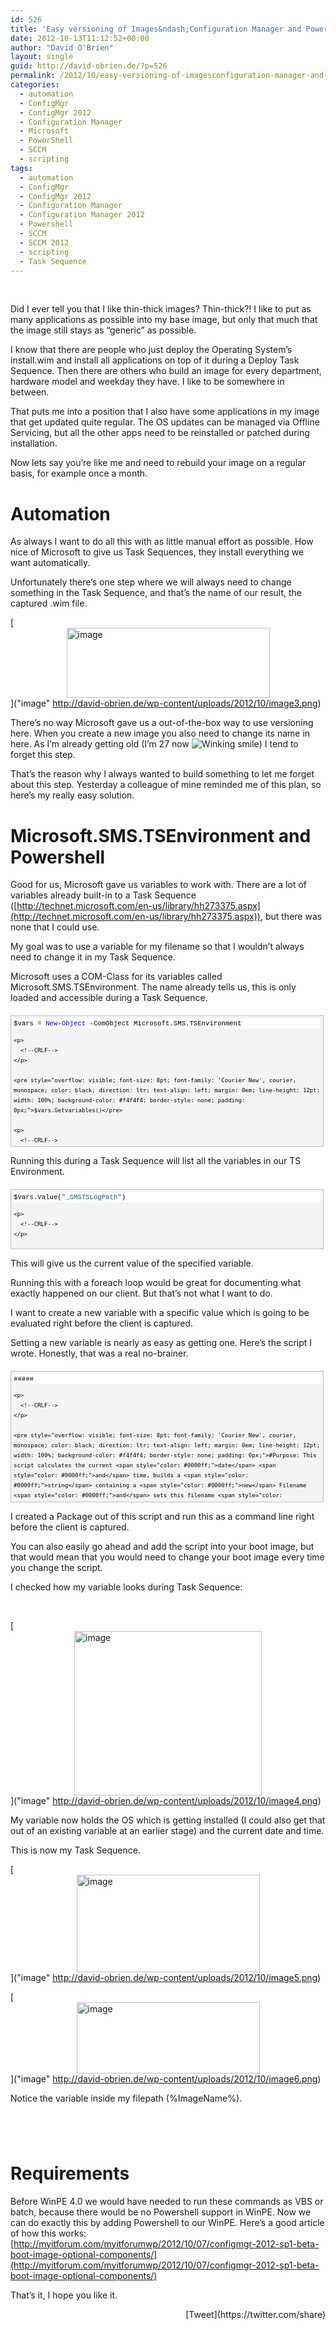 ```yaml
---
id: 526
title: 'Easy versioning of Images&ndash;Configuration Manager and Powershell'
date: 2012-10-13T11:12:52+00:00
author: "David O'Brien"
layout: single
guid: http://david-obrien.de/?p=526
permalink: /2012/10/easy-versioning-of-imagesconfiguration-manager-and-powershell/
categories:
  - automation
  - ConfigMgr
  - ConfigMgr 2012
  - Configuration Manager
  - Microsoft
  - PowerShell
  - SCCM
  - scripting
tags:
  - automation
  - ConfigMgr
  - ConfigMgr 2012
  - Configuration Manager
  - Configuration Manager 2012
  - Powershell
  - SCCM
  - SCCM 2012
  - scripting
  - Task Sequence
---
```

&nbsp;

Did I ever tell you that I like thin-thick images? Thin-thick?! I like to put as many applications as possible into my base image, but only that much that the image still stays as “generic” as possible.
  
I know that there are people who just deploy the Operating System’s install.wim and install all applications on top of it during a Deploy Task Sequence. Then there are others who build an image for every department, hardware model and weekday they have. I like to be somewhere in between.
  
That puts me into a position that I also have some applications in my image that get updated quite regular. The OS updates can be managed via Offline Servicing, but all the other apps need to be reinstalled or patched during installation.

Now lets say you’re like me and need to rebuild your image on a regular basis, for example once a month.

# Automation

As always I want to do all this with as little manual effort as possible. How nice of Microsoft to give us Task Sequences, they install everything we want automatically.
  
Unfortunately there’s one step where we will always need to change something in the Task Sequence, and that’s the name of our result, the captured .wim file.

[<img style="background-image: none; float: none; padding-top: 0px; padding-left: 0px; margin-left: auto; display: block; padding-right: 0px; margin-right: auto; border-width: 0px;" title="image" src="http://david-obrien.de/wp-content/uploads/2012/10/image_thumb3.png" alt="image" width="325" height="112" border="0" />]("image" http://david-obrien.de/wp-content/uploads/2012/10/image3.png)

There’s no way Microsoft gave us a out-of-the-box way to use versioning here. When you create a new image you also need to change its name in here. As I’m already getting old (I’m 27 now  <img class="img-responsive wlEmoticon wlEmoticon-winkingsmile" style="border-style: none;" src="http://david-obrien.de/wp-content/uploads/2012/10/wlEmoticon-winkingsmile1.png" alt="Winking smile" />) I tend to forget this step.
  
That’s the reason why I always wanted to build something to let me forget about this step. Yesterday a colleague of mine reminded me of this plan, so here’s my really easy solution.

# Microsoft.SMS.TSEnvironment and Powershell

Good for us, Microsoft gave us variables to work with. There are a lot of variables already built-in to a Task Sequence ([http://technet.microsoft.com/en-us/library/hh273375.aspx](http://technet.microsoft.com/en-us/library/hh273375.aspx)), but there was none that I could use.
  
My goal was to use a variable for my filename so that I wouldn’t always need to change it in my Task Sequence.
  
Microsoft uses a COM-Class for its variables called Microsoft.SMS.TSEnvironment. The name already tells us, this is only loaded and accessible during a Task Sequence.

<div id="codeSnippetWrapper" style="overflow: auto; cursor: text; font-size: 8pt; font-family: 'Courier New', courier, monospace; direction: ltr; text-align: left; margin: 20px 0px 10px; line-height: 12pt; max-height: 200px; width: 97.5%; background-color: #f4f4f4; border: silver 1px solid; padding: 4px;">
  <div id="codeSnippet" style="overflow: visible; font-size: 8pt; font-family: 'Courier New', courier, monospace; color: black; direction: ltr; text-align: left; line-height: 12pt; width: 100%; background-color: #f4f4f4; border-style: none; padding: 0px;">
    <pre style="overflow: visible; font-size: 8pt; font-family: 'Courier New', courier, monospace; color: black; direction: ltr; text-align: left; margin: 0em; line-height: 12pt; width: 100%; background-color: white; border-style: none; padding: 0px;">$vars = <span style="color: #0000ff;">New</span>-<span style="color: #0000ff;">Object</span> -ComObject Microsoft.SMS.TSEnvironment</pre>
    
    <p>
      <!--CRLF-->
    </p>
    
    <pre style="overflow: visible; font-size: 8pt; font-family: 'Courier New', courier, monospace; color: black; direction: ltr; text-align: left; margin: 0em; line-height: 12pt; width: 100%; background-color: #f4f4f4; border-style: none; padding: 0px;">$vars.Getvariables()</pre>
    
    <p>
      <!--CRLF-->
    </p>
  </div>
</div>

Running this during a Task Sequence will list all the variables in our TS Environment.

<div id="codeSnippetWrapper" style="overflow: auto; cursor: text; font-size: 8pt; font-family: 'Courier New', courier, monospace; direction: ltr; text-align: left; margin: 20px 0px 10px; line-height: 12pt; max-height: 200px; width: 97.5%; background-color: #f4f4f4; border: silver 1px solid; padding: 4px;">
  <div id="codeSnippet" style="overflow: visible; font-size: 8pt; font-family: 'Courier New', courier, monospace; color: black; direction: ltr; text-align: left; line-height: 12pt; width: 100%; background-color: #f4f4f4; border-style: none; padding: 0px;">
    <pre style="overflow: visible; font-size: 8pt; font-family: 'Courier New', courier, monospace; color: black; direction: ltr; text-align: left; margin: 0em; line-height: 12pt; width: 100%; background-color: white; border-style: none; padding: 0px;">$vars.Value(<span style="color: #006080;">"_SMSTSLogPath"</span>)</pre>
    
    <p>
      <!--CRLF-->
    </p>
  </div>
</div>

This will give us the current value of the specified variable.
  
Running this with a foreach loop would be great for documenting what exactly happened on our client. But that’s not what I want to do.

I want to create a new variable with a specific value which is going to be evaluated right before the client is captured.

Setting a new variable is nearly as easy as getting one. Here’s the script I wrote. Honestly, that was a real no-brainer.

<div id="codeSnippetWrapper" style="overflow: auto; cursor: text; font-size: 8pt; font-family: 'Courier New', courier, monospace; direction: ltr; text-align: left; margin: 20px 0px 10px; line-height: 12pt; max-height: 200px; width: 97.5%; background-color: #f4f4f4; border: silver 1px solid; padding: 4px;">
  <div id="codeSnippet" style="overflow: visible; font-size: 8pt; font-family: 'Courier New', courier, monospace; color: black; direction: ltr; text-align: left; line-height: 12pt; width: 100%; background-color: #f4f4f4; border-style: none; padding: 0px;">
    <pre style="overflow: visible; font-size: 8pt; font-family: 'Courier New', courier, monospace; color: black; direction: ltr; text-align: left; margin: 0em; line-height: 12pt; width: 100%; background-color: white; border-style: none; padding: 0px;">#####</pre>
    
    <p>
      <!--CRLF-->
    </p>
    
    <pre style="overflow: visible; font-size: 8pt; font-family: 'Courier New', courier, monospace; color: black; direction: ltr; text-align: left; margin: 0em; line-height: 12pt; width: 100%; background-color: #f4f4f4; border-style: none; padding: 0px;">#Purpose: This script calculates the current <span style="color: #0000ff;">date</span> <span style="color: #0000ff;">and</span> time, builds a <span style="color: #0000ff;">string</span> containing a <span style="color: #0000ff;">new</span> Filename <span style="color: #0000ff;">and</span> sets this filename <span style="color: #0000ff;">as</span> a <span style="color: #0000ff;">new</span> Configuration</pre>
    
    <p>
      <!--CRLF-->
    </p>
    
    <pre style="overflow: visible; font-size: 8pt; font-family: 'Courier New', courier, monospace; color: black; direction: ltr; text-align: left; margin: 0em; line-height: 12pt; width: 100%; background-color: white; border-style: none; padding: 0px;">#         Manager Task Sequence variable.</pre>
    
    <p>
      <!--CRLF-->
    </p>
    
    <pre style="overflow: visible; font-size: 8pt; font-family: 'Courier New', courier, monospace; color: black; direction: ltr; text-align: left; margin: 0em; line-height: 12pt; width: 100%; background-color: #f4f4f4; border-style: none; padding: 0px;">#Requirements:</pre>
    
    <p>
      <!--CRLF-->
    </p>
    
    <pre style="overflow: visible; font-size: 8pt; font-family: 'Courier New', courier, monospace; color: black; direction: ltr; text-align: left; margin: 0em; line-height: 12pt; width: 100%; background-color: white; border-style: none; padding: 0px;">#         - running Task Sequence environment</pre>
    
    <p>
      <!--CRLF-->
    </p>
    
    <pre style="overflow: visible; font-size: 8pt; font-family: 'Courier New', courier, monospace; color: black; direction: ltr; text-align: left; margin: 0em; line-height: 12pt; width: 100%; background-color: #f4f4f4; border-style: none; padding: 0px;">#         - Powershell added <span style="color: #0000ff;">to</span> your boot image</pre>
    
    <p>
      <!--CRLF-->
    </p>
    
    <pre style="overflow: visible; font-size: 8pt; font-family: 'Courier New', courier, monospace; color: black; direction: ltr; text-align: left; margin: 0em; line-height: 12pt; width: 100%; background-color: white; border-style: none; padding: 0px;">#Author: David O<span style="color: #008000;">'Brien, david.obrien@sepago.de</span></pre>
    
    <p>
      <!--CRLF-->
    </p>
    
    <pre style="overflow: visible; font-size: 8pt; font-family: 'Courier New', courier, monospace; color: black; direction: ltr; text-align: left; margin: 0em; line-height: 12pt; width: 100%; background-color: #f4f4f4; border-style: none; padding: 0px;">#</pre>
    
    <p>
      <!--CRLF-->
    </p>
    
    <pre style="overflow: visible; font-size: 8pt; font-family: 'Courier New', courier, monospace; color: black; direction: ltr; text-align: left; margin: 0em; line-height: 12pt; width: 100%; background-color: white; border-style: none; padding: 0px;">#####</pre>
    
    <p>
      <!--CRLF-->
    </p>
    
    <pre style="overflow: visible; font-size: 8pt; font-family: 'Courier New', courier, monospace; color: black; direction: ltr; text-align: left; margin: 0em; line-height: 12pt; width: 100%; background-color: #f4f4f4; border-style: none; padding: 0px;"></pre>
    
    <p>
      <!--CRLF-->
    </p>
    
    <pre style="overflow: visible; font-size: 8pt; font-family: 'Courier New', courier, monospace; color: black; direction: ltr; text-align: left; margin: 0em; line-height: 12pt; width: 100%; background-color: white; border-style: none; padding: 0px;"></pre>
    
    <p>
      <!--CRLF-->
    </p>
    
    <pre style="overflow: visible; font-size: 8pt; font-family: 'Courier New', courier, monospace; color: black; direction: ltr; text-align: left; margin: 0em; line-height: 12pt; width: 100%; background-color: #f4f4f4; border-style: none; padding: 0px;">$<span style="color: #0000ff;">date</span> = <span style="color: #0000ff;">get</span>-<span style="color: #0000ff;">date</span> -UFormat %Y%m%d</pre>
    
    <p>
      <!--CRLF-->
    </p>
    
    <pre style="overflow: visible; font-size: 8pt; font-family: 'Courier New', courier, monospace; color: black; direction: ltr; text-align: left; margin: 0em; line-height: 12pt; width: 100%; background-color: white; border-style: none; padding: 0px;">$time = <span style="color: #0000ff;">Get</span>-<span style="color: #0000ff;">Date</span> -UFormat %H%M%S</pre>
    
    <p>
      <!--CRLF-->
    </p>
    
    <pre style="overflow: visible; font-size: 8pt; font-family: 'Courier New', courier, monospace; color: black; direction: ltr; text-align: left; margin: 0em; line-height: 12pt; width: 100%; background-color: #f4f4f4; border-style: none; padding: 0px;"></pre>
    
    <p>
      <!--CRLF-->
    </p>
    
    <pre style="overflow: visible; font-size: 8pt; font-family: 'Courier New', courier, monospace; color: black; direction: ltr; text-align: left; margin: 0em; line-height: 12pt; width: 100%; background-color: white; border-style: none; padding: 0px;">$filename = <span style="color: #006080;">"$($date)_$($time).wim"</span></pre>
    
    <p>
      <!--CRLF-->
    </p>
    
    <pre style="overflow: visible; font-size: 8pt; font-family: 'Courier New', courier, monospace; color: black; direction: ltr; text-align: left; margin: 0em; line-height: 12pt; width: 100%; background-color: #f4f4f4; border-style: none; padding: 0px;"></pre>
    
    <p>
      <!--CRLF-->
    </p>
    
    <pre style="overflow: visible; font-size: 8pt; font-family: 'Courier New', courier, monospace; color: black; direction: ltr; text-align: left; margin: 0em; line-height: 12pt; width: 100%; background-color: white; border-style: none; padding: 0px;">$var = <span style="color: #0000ff;">New</span>-<span style="color: #0000ff;">Object</span> -ComObject Microsoft.SMS.TSEnvironment</pre>
    
    <p>
      <!--CRLF-->
    </p>
    
    <pre style="overflow: visible; font-size: 8pt; font-family: 'Courier New', courier, monospace; color: black; direction: ltr; text-align: left; margin: 0em; line-height: 12pt; width: 100%; background-color: #f4f4f4; border-style: none; padding: 0px;"></pre>
    
    <p>
      <!--CRLF-->
    </p>
    
    <pre style="overflow: visible; font-size: 8pt; font-family: 'Courier New', courier, monospace; color: black; direction: ltr; text-align: left; margin: 0em; line-height: 12pt; width: 100%; background-color: white; border-style: none; padding: 0px;">$var.Value(<span style="color: #006080;">"ImageName"</span>) = <span style="color: #006080;">"$($filename)"</span></pre>
    
    <p>
      <!--CRLF-->
    </p>
  </div>
</div>

I created a Package out of this script and run this as a command line right before the client is captured.
  
You can also easily go ahead and add the script into your boot image, but that would mean that you would need to change your boot image every time you change the script.

I checked how my variable looks during Task Sequence:

&nbsp;

[<img style="background-image: none; float: none; padding-top: 0px; padding-left: 0px; margin-left: auto; display: block; padding-right: 0px; margin-right: auto; border-width: 0px;" title="image" src="http://david-obrien.de/wp-content/uploads/2012/10/image_thumb4.png" alt="image" width="300" height="263" border="0" />]("image" http://david-obrien.de/wp-content/uploads/2012/10/image4.png)

My variable now holds the OS which is getting installed (I could also get that out of an existing variable at an earlier stage) and the current date and time.

This is now my Task Sequence.

[<img style="background-image: none; float: none; padding-top: 0px; padding-left: 0px; margin-left: auto; display: block; padding-right: 0px; margin-right: auto; border-width: 0px;" title="image" src="http://david-obrien.de/wp-content/uploads/2012/10/image_thumb5.png" alt="image" width="293" height="156" border="0" />]("image" http://david-obrien.de/wp-content/uploads/2012/10/image5.png)

[<img style="background-image: none; float: none; padding-top: 0px; padding-left: 0px; margin-left: auto; display: block; padding-right: 0px; margin-right: auto; border-width: 0px;" title="image" src="http://david-obrien.de/wp-content/uploads/2012/10/image_thumb6.png" alt="image" width="293" height="114" border="0" />]("image" http://david-obrien.de/wp-content/uploads/2012/10/image6.png)

Notice the variable inside my filepath (%ImageName%).

# 

# 

# 

&nbsp;

# 

# Requirements

Before WinPE 4.0 we would have needed to run these commands as VBS or batch, because there would be no Powershell support in WinPE. Now we can do exactly this by adding Powershell to our WinPE. Here’s a good article of how this works: [http://myitforum.com/myitforumwp/2012/10/07/configmgr-2012-sp1-beta-boot-image-optional-components/](http://myitforum.com/myitforumwp/2012/10/07/configmgr-2012-sp1-beta-boot-image-optional-components/)

That’s it, I hope you like it. 

<div style="float: right; margin-left: 10px;">
  [Tweet](https://twitter.com/share)
</div>

